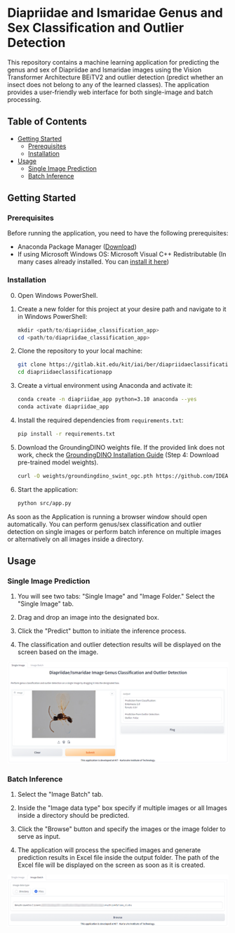 # Diapriidae and Ismaridae Genus and Sex Classification and Outlier Detection

This repository contains a machine learning application for predicting the genus and sex of Diapriidae and Ismaridae images using the Vision Transformer Architecture BEiTV2 and outlier detection (predict whether an insect does not belong to any of the learned classes). The application provides a user-friendly web interface for both single-image and batch processing.

## Table of Contents

- [Getting Started](#getting-started)
  - [Prerequisites](#prerequisites)
  - [Installation](#installation)
- [Usage](#usage)
  - [Single Image Prediction](#single-image-prediction)
  - [Batch Inference](#batch-inference)
<!-- - [Contributing](#contributing) -->
<!-- - [License](#license) -->

## Getting Started

### Prerequisites

Before running the application, you need to have the following prerequisites:

- Anaconda Package Manager ([Download](https://www.anaconda.com/download))
- If using Microsoft Windows OS: Microsoft Visual C++ Redistributable (In many cases already installed. You can [install it here](https://support.microsoft.com/help/2977003/the-latest-supported-visual-c-downloads/))

### Installation

0. Open Windows PowerShell.

1. Create a new folder for this project at your desire path and navigate to it in Windows PowerShell:

   ```powershell
   mkdir <path/to/diapriidae_classification_app>
   cd <path/to/diapriidae_classification_app>
   ```

2. Clone the repository to your local machine:

   ```bash
   git clone https://gitlab.kit.edu/kit/iai/ber/diapriidaeclassificationapp.git
   cd diapriidaeclassificationapp
   ```

3. Create a virtual environment using Anaconda and activate it:

   ```bash
   conda create -n diapriidae_app python=3.10 anaconda --yes
   conda activate diapriidae_app
   ```

4. Install the required dependencies from `requirements.txt`:

   ```bash
   pip install -r requirements.txt
   ```

5. Download the GroundingDINO weights file. If the provided link does not work, check the [GroundingDINO Installation Guide](https://github.com/IDEA-Research/GroundingDINO#hammer_and_wrench-install) (Step 4: Download pre-trained model weights).

   ```bash
   curl -O weights/groundingdino_swint_ogc.pth https://github.com/IDEA-Research/GroundingDINO/releases/download/v0.1.0-alpha/groundingdino_swint_ogc.pth
   ```

6. Start the application:

   ```bash
   python src/app.py
   ```

As soon as the Application is running a browser window should open automatically. You can perform genus/sex classification and outlier detection on single images or perform batch inference on multiple images or alternatively on all images inside a directory.

## Usage

### Single Image Prediction


1. You will see two tabs: "Single Image" and "Image Folder." Select the "Single Image" tab.

2. Drag and drop an image into the designated box.

3. Click the "Predict" button to initiate the inference process.

4. The classification and outlier detection results will be displayed on the screen based on the image.

![Single Image Prediction Example](example/single_image_example.png)

### Batch Inference

1. Select the "Image Batch" tab.

2. Inside the "Image data type" box specify if multiple images or all Images inside a directory should be predicted.

3. Click the "Browse" button and specify the images or the image folder to serve as input.

4. The application will process the specified images and generate prediction results in Excel file inside the output folder. The path of the Excel file will be displayed on the screen as soon as it is created.

![Single Image Prediction Example](example/batch_inference_example.png)
